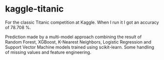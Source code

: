 # kaggle-titanic
For the classic Titanic competition at Kaggle. When I run it I got an accuracy of 78.708 %.

Prediction made by a multi-model approach combining the result of Random Forest, XGBoost, K-Nearest Neighbors, Logistic Regression and Support Vector Machine models trained using scikit-learn. Some handling of missing values and feature engineering.

